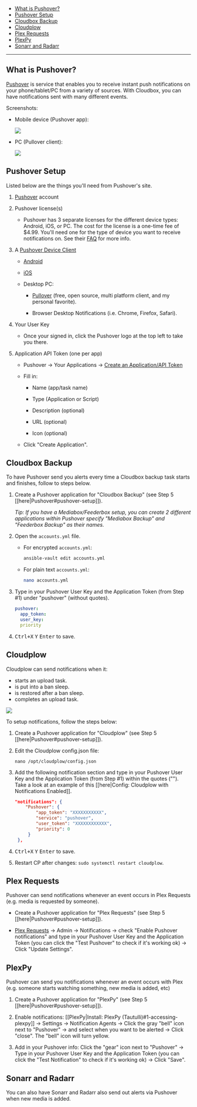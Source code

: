 <!-- TOC depthFrom:1 depthTo:6 withLinks:1 updateOnSave:1 orderedList:0 -->

- [What is Pushover?](#what-is-pushover)
- [Pushover Setup](#pushover-setup)
- [Cloudbox Backup](#cloudbox-backup)
- [Cloudplow](#cloudplow)
- [Plex Requests](#plex-requests)
- [PlexPy](#plexpy)
- [Sonarr and Radarr](#sonarr-and-radarr)


<!-- /TOC -->

---



## What is Pushover?

[Pushover](https://pushover.net/faq) is service that enables you to receive instant push notifications on your phone/tablet/PC from a variety of sources. With Cloudbox, you can have notifications sent with many different events.

Screenshots:

 - Mobile device (Pushover app):

   ![](https://i.imgur.com/lTdXcNU.png)



 - PC (Pullover client):

   ![](https://i.imgur.com/2A12nIe.png)






## Pushover Setup

Listed below are the things you'll need from Pushover's site.

1. [Pushover](https://pushover.net/login) account

1. Pushover license(s)

   - Pushover has 3 separate licenses for the different device types: Android, iOS, or PC. The cost for the license is a one-time fee of $4.99. You'll need one for the type of device you want to receive notifications on.  See their [FAQ](https://pushover.net/faq#overview-fees) for more info.

1. A [Pushover Device Client](https://pushover.net/clients)

   - [Android](https://pushover.net/clients/android)

   - [iOS](https://pushover.net/clients/ios)

   - Desktop PC:

     - [Pullover](https://github.com/cgrossde/Pullover) (free, open source, multi platform client, and my personal favorite).

     - Browser Desktop Notifications (i.e. Chrome, Firefox, Safari).

1. Your User Key

   - Once your signed in, click the Pushover logo at the top left to take you there.

1. Application API Token (one per app)

   - Pushover -> Your Applications -> [Create an Application/API Token](https://pushover.net/apps/build)

   - Fill in:

     - Name (app/task name)

     - Type (Application or Script)

     - Description (optional)

     - URL (optional)

     - Icon (optional)

   - Click "Create Application".


## Cloudbox Backup

To have Pushover send you alerts every time a Cloudbox backup task starts and finishes, follow to steps below.

1. Create a Pushover application for "Cloudbox Backup" (see Step 5 [[here|Pushover#pushover-setup]]).

   _Tip: If you have a Mediabox/Feederbox setup, you can create 2 different applications within Pushover specify "Mediabox Backup" and "Feederbox Backup" as their names._
 

1. Open the `accounts.yml` file.

   - For encrypted `accounts.yml`:

     ```bash
     ansible-vault edit accounts.yml
     ```

   - For plain text `accounts.yml`:

     ```bash
     nano accounts.yml
     ```


1. Type in your Pushover User Key and the Application Token (from Step #1) under "pushover" (without quotes).

   ```yaml
   pushover:
     app_token:
     user_key:
     priority
   ```

1. <kbd class="platform-all">Ctrl+X</kbd> <kbd class="platform-all">Y</kbd> <kbd class="platform-all">Enter</kbd> to save.



## Cloudplow

Cloudplow can send notifications when it:

- starts an upload task.
- is put into a ban sleep.
- is restored after a ban sleep.
- completes an upload task.


![](https://i.imgur.com/LeIt8BC.png)


To setup notifications, follow the steps below:

1. Create a Pushover application for "Cloudplow" (see Step 5 [[here|Pushover#pushover-setup]]).

1. Edit the Cloudplow config.json file:

    ```
    nano /opt/cloudplow/config.json
    ```

1. Add the following notification section and type in your Pushover User Key and the Application Token (from Step #1) within the quotes (""). Take a look at an example of this [[here|Config: Cloudplow with Notifications Enabled]].

   ```json
   "notifications": {
       "Pushover": {
           "app_token": "XXXXXXXXXXX",
           "service": "pushover",
           "user_token": "XXXXXXXXXXXX",
           "priority": 0
        }
    },
   ```

1. <kbd class="platform-all">Ctrl+X</kbd> <kbd class="platform-all">Y</kbd> <kbd class="platform-all">Enter</kbd> to save.

1. Restart CP after changes: `sudo systemctl restart cloudplow`.


## Plex Requests

Pushover can send notifications whenever an event occurs in Plex Requests (e.g. media is requested by someone).

- Create a Pushover application for "Plex Requests" (see Step 5 [[here|Pushover#pushover-setup]]).

- [Plex Requests](Plex-Requests#1-accessing-plex-requests) -> Admin -> Notifications -> check "Enable Pushover notifications" and type in your Pushover User Key and the Application Token (you can click the "Test Pushover" to check if it's working ok) -> Click "Update Settings".


## PlexPy

Pushover can send you notifications whenever an event occurs with Plex (e.g. someone starts watching something,  new media is added, etc)

1. Create a Pushover application for "PlexPy" (see Step 5 [[here|Pushover#pushover-setup]]).

1. Enable notifications: [[PlexPy|Install: PlexPy (Tautulli)#1-accessing-plexpy]] -> Settings -> Notification Agents -> Click the gray "bell" icon next to "Pushover" -> and select when you want to be alerted -> Click "close". The "bell" icon will turn yellow. 

1. Add in your Pushover info: Click the "gear" icon next to "Pushover" -> Type in your Pushover User Key and the Application Token (you can click the "Test Notification" to check if it's working ok) -> Click "Save".



## Sonarr and Radarr

You can also have Sonarr and Radarr also send out alerts via Pushover when new media is added.